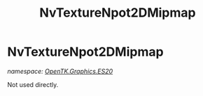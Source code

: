 ﻿---
title: NvTextureNpot2DMipmap
---

# NvTextureNpot2DMipmap
_namespace: [OpenTK.Graphics.ES20](N-OpenTK.Graphics.ES20.html)_

Not used directly.




